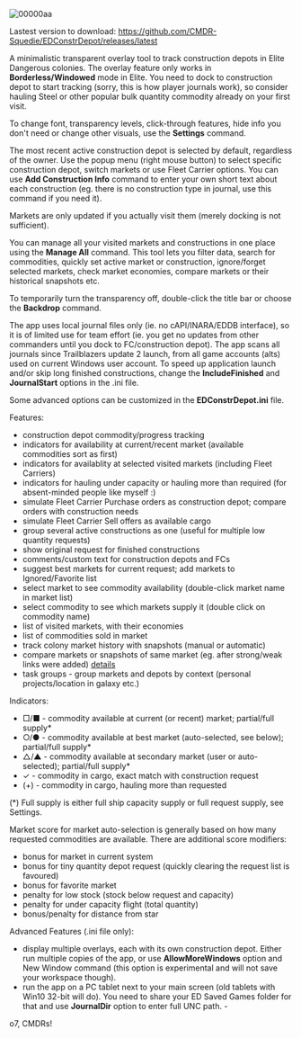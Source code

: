 ![00000aa](https://github.com/user-attachments/assets/774bc254-f7a0-4e59-8276-70ce2eed085a)

Lastest version to download: https://github.com/CMDR-Squedie/EDConstrDepot/releases/latest

A minimalistic transparent overlay tool to track construction depots in Elite Dangerous colonies.
The overlay feature only works in **Borderless/Windowed** mode in Elite.
You need to dock to construction depot to start tracking (sorry, this is how player journals work), so consider hauling Steel or other popular bulk quantity commodity already on your first visit.

To change font, transparency levels, click-through features, hide info you don't need or change other visuals, use the **Settings** command.

The most recent active construction depot is selected by default, regardless of the owner.
Use the popup menu (right mouse button) to select specific construction depot, switch markets or use Fleet Carrier options.
You can use **Add Construction Info** command to enter your own short text about each construction (eg. there is no construction type in journal, use this command if you need it).

Markets are only updated if you actually visit them (merely docking is not sufficient).

You can manage all your visited markets and constructions in one place using the **Manage All** command. This tool lets you filter data, search for commodities, quickly set active market or construction, ignore/forget selected markets, check market economies, compare markets or their historical snapshots etc.

To temporarily turn the transparency off, double-click the title bar or choose the **Backdrop** command.

The app uses local journal files only (ie. no cAPI/INARA/EDDB interface), so it is of limited use for team effort (ie. you get no updates from other commanders until you dock to FC/construction depot). The app scans all journals since Trailblazers update 2 launch, from all game accounts (alts) used on current Windows user account. To speed up application launch and/or skip long finished constructions, change the **IncludeFinished** and **JournalStart** options in the .ini file. 

Some advanced options can be customized in the **EDConstrDepot.ini** file.

Features:
- construction depot commodity/progress tracking
- indicators for availability at current/recent market (available commodities sort as first)
- indicators for availablity at selected visited markets (including Fleet Carriers)
- indicators for hauling under capacity or hauling more than required (for absent-minded people like myself :)
- simulate Fleet Carrier Purchase orders as construction depot; compare orders with construction needs
- simulate Fleet Carrier Sell offers as available cargo
- group several active constructions as one (useful for multiple low quantity requests)
- show original request for finished constructions
- comments/custom text for construction depots and FCs
- suggest best markets for current request; add markets to Ignored/Favorite list
- select market to see commodity availability (double-click market name in market list)
- select commodity to see which markets supply it (double click on commodity name)
- list of visited markets, with their economies
- list of commodities sold in market
- track colony market history with snapshots (manual or automatic)
- compare markets or snapshots of same market (eg. after strong/weak links were added) [details](https://github.com/CMDR-Squedie/EDConstrDepot/releases/tag/release.v18)
- task groups - group markets and depots by context (personal projects/location in galaxy etc.)

Indicators:
-  □/■ - commodity available at current (or recent) market; partial/full supply*
-  ○/● - commodity available at best market (auto-selected, see below); partial/full supply*
-  △/▲ - commodity available at secondary market (user or auto-selected); partial/full supply*
-  ✓ - commodity in cargo, exact match with construction request
-  (+) - commodity in cargo, hauling more than requested 

(*) Full supply is either full ship capacity supply or full request supply, see Settings.

Market score for market auto-selection is generally based on how many requested commodities are available. There are additional score modifiers:
- bonus for market in current system
- bonus for tiny quantity depot request (quickly clearing the request list is favoured)
- bonus for favorite market
- penalty for low stock (stock below request and capacity)
- penalty for under capacity flight (total quantity)
- bonus/penalty for distance from star


Advanced Features (.ini file only):
 - display multiple overlays, each with its own construction depot. Either run multiple copies of the app, or use **AllowMoreWindows** option and New Window command (this option is experimental and will not save your workspace though).
 - run the app on a PC tablet next to your main screen (old tablets with Win10 32-bit will do). You need to share your ED Saved Games folder for that and use **JournalDir** option to enter full UNC path. - 

o7, CMDRs!


